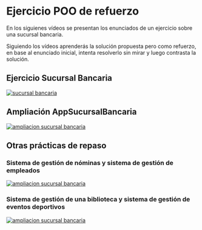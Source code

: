 # Ejercicio POO de refuerzo

En los siguienes vídeos se presentan los enunciados de un ejercicio sobre una sucursal bancaria.

Siguiendo los vídeos aprenderás la solución propuesta pero como refuerzo, en base al enunciado inicial, intenta resolverlo sin mirar y luego contrasta la solución.

## Ejercicio Sucursal Bancaria

[![sucursal bancaria](https://img.youtube.com/vi/dNh6j0zs6J8/0.jpg)](https://www.youtube.com/watch?v=dNh6j0zs6J8)

## Ampliación AppSucursalBancaria

[![ampliacion sucursal bancaria](https://img.youtube.com/vi/N_h8K_-roRM/0.jpg)](https://www.youtube.com/watch?v=N_h8K_-roRM)

## Otras prácticas de repaso

### Sistema de gestión de nóminas y sistema de gestión de empleados

[![ampliacion sucursal bancaria](https://img.youtube.com/vi/RZG7SQOZn3w/0.jpg)](https://www.youtube.com/watch?v=RZG7SQOZn3w)

### Sistema de gestión de una biblioteca y sistema de gestión de eventos deportivos

[![ampliacion sucursal bancaria](https://img.youtube.com/vi/8vur2nVczn0/0.jpg)](https://www.youtube.com/watch?v=8vur2nVczn0)



